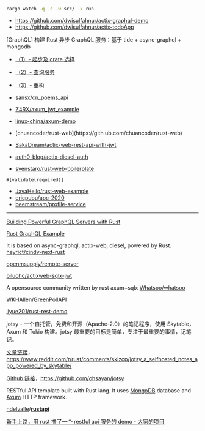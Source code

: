 ```bash
cargo watch -q -c -w src/ -x run
```

- https://github.com/dwisulfahnur/actix-graphql-demo
- https://github.com/dwisulfahnur/actix-todoApp

[GraphQL] 构建 Rust 异步 GraphQL 服务：基于 tide + async-graphql + mongodb

- [（1）- 起步及 crate 选择](<https://blog.budshome.com/budshome/gou-jian-rust-yi-bu-graphql-fu-wu-:ji-yu-tide-+-async-graphql-+-mongodb(1)--qi-bu-ji-crate-xuan-ze>)
- [（2）- 查询服务](<https://blog.budshome.com/budshome/gou-jian-rust-yi-bu-graphql-fu-wu-:ji-yu-tide-+-async-graphql-+-mongodb(2)--cha-xun-fu-wu>)
- [（3）- 重构](<https://blog.budshome.com/budshome/gou-jian-rust-yi-bu-graphql-fu-wu-:ji-yu-tide-+-async-graphql-+-mongodb(3)--zhong-gou>)

- [sansx/cn_poems_api](https://github.com/sansx/cn_poems_api)
- [Z4RX/axum_jwt_example](https://github.com/Z4RX/axum_jwt_example)
- [linux-china/axum-demo](https://github.com/linux-china/axum-demo)
- [chuancoder/rust-web](https://gith
  ub.com/chuancoder/rust-web)

- [SakaDream/actix-web-rest-api-with-jwt](https://github.com/SakaDream/actix-web-rest-api-with-jwt)
- [auth0-blog/actix-diesel-auth](https://github.com/auth0-blog/actix-diesel-auth)
- [svenstaro/rust-web-boilerplate](https://github.com/svenstaro/rust-web-boilerplate)

`#[validate(required)]`

- [JavaHello/rust-web-example](https://github.com/JavaHello/rust-web-example)
- [ericpubu/aoc-2020](https://github.com/ericpubu/aoc-2020)
- [beemstream/profile-service](https://github.com/beemstream/profile-service)

---

[Building Powerful GraphQL Servers with Rust](https://dev.to/open-graphql/building-powerful-graphql-servers-with-rust-3gla)

[Rust GraphQL Example](https://github.com/iwilsonq/rust-graphql-example)

It is based on async-graphql, actix-web, diesel, powered by Rust.
[heyrict/cindy-next-rust](https://github.com/heyrict/cindy-next-rust)

[openmsupply/remote-server](https://github.com/openmsupply/remote-server)

[biluohc/actixweb-sqlx-jwt](https://github.com/biluohc/actixweb-sqlx-jwt)

A opensource community written by rust axum+sqlx
[Whatsoo/whatsoo](https://github.com/Whatsoo/whatsoo)

[WKHAllen/GreenPollAPI](https://github.com/WKHAllen/GreenPollAPI)

[liyue201/rust-rest-demo](https://github.com/liyue201/rust-rest-demo)

jotsy - 一个自托管，免费和开源（Apache-2.0）的笔记程序，使用 Skytable，Axum 和 Tokio 构建。jotsy 最重要的目标是简单，专注于最重要的事情，记笔记。

[文章链接](https://www.reddit.com/r/rust/comments/skizcp/jotsy_a_selfhosted_notes_app_powered_by_skytable/)，https://www.reddit.com/r/rust/comments/skizcp/jotsy_a_selfhosted_notes_app_powered_by_skytable/

[Github 链接](https://github.com/ohsayan/jotsy)，https://github.com/ohsayan/jotsy

RESTful API template built with Rust lang. It uses [MongoDB](https://docs.mongodb.com/) database and [Axum](https://github.com/tokio-rs/axum) HTTP framework.

[ndelvalle](https://github.com/ndelvalle)/**[rustapi](https://github.com/ndelvalle/rustapi)**

[新手上路，用 rust 撸了一个 restful api 服务的 demo - 大家的项目](https://github.com/liyue201/rust-rest-demo)
